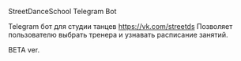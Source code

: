 StreetDanceSchool Telegram Bot

Telegram бот для студии танцев https://vk.com/streetds
Позволяет пользователю выбрать тренера и узнавать расписание занятий.

BETA ver.
